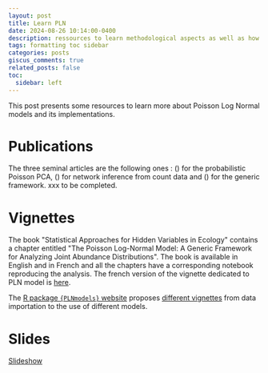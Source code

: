 ```yaml
---
layout: post
title: Learn PLN
date: 2024-08-26 10:14:00-0400
description: ressources to learn methodological aspects as well as how to use PLN in pratice
tags: formatting toc sidebar
categories: posts
giscus_comments: true
related_posts: false
toc:
  sidebar: left
---
```


This post presents some resources to learn more about Poisson Log Normal models and its implementations.

# Publications

The three seminal articles are the following ones : () for the probabilistic Poisson PCA, () for network inference from count data and () for the generic framework.
xxx to be completed.

# Vignettes

The book "Statistical Approaches for Hidden Variables in Ecology" contains a chapter entitled "The Poisson Log-Normal Model: A Generic Framework for Analyzing Joint Abundance Distributions". The book is available in English and in French and all the chapters have a corresponding notebook reproducing the analysis. The french version of the vignette dedicated to PLN model is [here](https://oliviergimenez.github.io/code_livre_variables_cachees/chiquet.html).

The [R package `{PLNmodels}` website](https://pln-team.github.io/) proposes [different vignettes](https://pln-team.github.io/PLNmodels/) from data importation to the use of different models.

# Slides

[Slideshow](https://pln-team.github.io/slideshow/#1)
